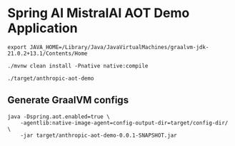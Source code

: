 # Spring AI MistralAI AOT Demo Application

```
export JAVA_HOME=/Library/Java/JavaVirtualMachines/graalvm-jdk-21.0.2+13.1/Contents/Home

./mvnw clean install -Pnative native:compile
```

```
./target/anthropic-aot-demo
```

## Generate GraalVM configs

```
java -Dspring.aot.enabled=true \
    -agentlib:native-image-agent=config-output-dir=target/config-dir/ \
    -jar target/anthropic-aot-demo-0.0.1-SNAPSHOT.jar
```